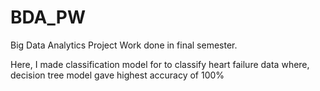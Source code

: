 # BDA_PW
Big Data Analytics Project Work done in final semester.

Here, I made classification model for to classify heart failure data where, decision tree model gave highest accuracy of 100%
